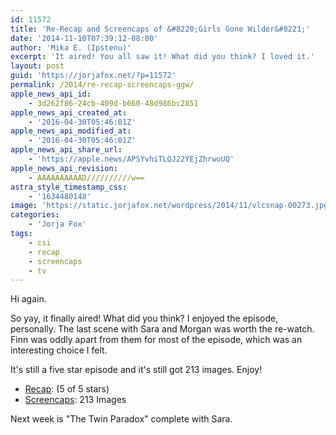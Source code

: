 ```yaml
---
id: 11572
title: 'Re-Recap and Screencaps of &#8220;Girls Gone Wilder&#8221;'
date: '2014-11-10T07:39:12-08:00'
author: 'Mika E. (Ipstenu)'
excerpt: 'It aired! You all saw it! What did you think? I loved it.'
layout: post
guid: 'https://jorjafox.net/?p=11572'
permalink: /2014/re-recap-screencaps-ggw/
apple_news_api_id:
    - 3d262f86-24cb-409d-b660-48d986bc2851
apple_news_api_created_at:
    - '2016-04-30T05:46:01Z'
apple_news_api_modified_at:
    - '2016-04-30T05:46:01Z'
apple_news_api_share_url:
    - 'https://apple.news/APSYvhiTLQJ22YEjZhrwoUQ'
apple_news_api_revision:
    - AAAAAAAAAAD//////////w==
astra_style_timestamp_css:
    - '1634480148'
image: 'https://static.jorjafox.net/wordpress/2014/11/vlcsnap-00273.jpg'
categories:
    - 'Jorja Fox'
tags:
    - csi
    - recap
    - screencaps
    - tv
---
```


Hi again.

So yay, it finally aired! What did you think? I enjoyed the episode, personally. The last scene with Sara and Morgan was worth the re-watch. Finn was oddly apart from them for most of the episode, which was an interesting choice I felt.

It's still a five star episode and it's still got 213 images. Enjoy!
<ul>
 	<li><a href="https://jorjafox.net/wiki/Girls_Gone_Wilder">Recap</a>: (5 of 5 stars)</li>
 	<li><a href="https://jorjafox.net/gallery/tv/csi/season15/05-girlswilder/">Screencaps</a>: 213 Images</li>
</ul>
Next week is "The Twin Paradox" complete with Sara.